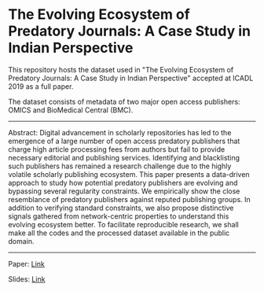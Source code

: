 # The Evolving Ecosystem of Predatory Journals: A Case Study in Indian Perspective

This repository hosts the dataset used in "The Evolving Ecosystem of Predatory Journals: A Case Study in Indian Perspective" accepted at ICADL 2019 as a full paper.

The dataset consists of metadata of two major open access publishers: OMICS and BioMedical Central (BMC).

---------
Abstract: 
Digital advancement in scholarly repositories has led to the emergence of a large number of open access predatory publishers that charge high article processing fees from authors but fail to provide necessary editorial and publishing services. Identifying and blacklisting such publishers has remained a research challenge due to the highly volatile scholarly publishing ecosystem. This paper presents a data-driven approach to study how potential predatory publishers are evolving and bypassing several regularity constraints. We empirically show the close resemblance of predatory publishers against reputed publishing groups. In addition to verifying standard constraints, we also propose distinctive signals gathered from network-centric properties to understand this evolving ecosystem better. To facilitate reproducible research, we shall make all the codes and the processed dataset available in the public domain.


--------
Paper: [Link](https://link.springer.com/chapter/10.1007/978-3-030-34058-2_9)

Slides: [Link](https://drive.google.com/file/d/11j6HBF3fDaM0oUAR4_TuC0wVRVSkuBwf/view?fbclid=IwAR2FtXBu1tNnxOEogM9qERpt4-b_PHwu3mIlSniFAlHOilFwbPTzefjFyt0)
